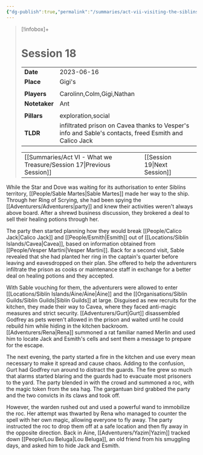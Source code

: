 ```yaml
---
{"dg-publish":true,"permalink":"/summaries/act-vii-visiting-the-siblins/session-18/","tags":["session"]}
---
```


> [!infobox]+
> # Session 18
> 
> | | |
> | --- | --- |
> | **Date** | 2023-06-16 |
> | **Place** | Gigi's |
> | | | 
> | **Players** | Carolinn,Colm,Gigi,Nathan |
> | **Notetaker** | Ant |
> | | | 
> | **Pillars** | exploration,social | 
> | **TLDR** | infiltrated prison on Cavea thanks to Vesper's info and Sable's contacts, freed Esmith and Calico Jack |
> 
> | | |
> | --- | --- |
> | [[Summaries/Act VI - What we Treasure/Session 17\|Previous Session]] | [[Session 19\|Next Session]] |

While the Star and Dove was waiting for its authorisation to enter Siblíns territory, [[People/Sable Martes\|Sable Martes]] made her way to the ship. Through her Ring of Scrying, she had been spying the [[Adventurers/Adventurers\|party]] and knew their activities weren't always above board. After a shrewd business discussion, they brokered a deal to sell their healing potions through her. 

The party then started planning how they would break [[People/Calico Jack\|Calico Jack]] and [[People/Esmith\|Esmith]] out of [[Locations/Siblín Islands/Cavea\|Cavea]], based on information obtained from [[People/Vesper Martini\|Vesper Martini]]. Back for a second visit, Sable revealed that she had planted her ring in the captain's quarter before leaving and eavesdropped on their plan. She offered to help the adventurers infiltrate the prison as cooks or maintenance staff in exchange for a better deal on healing potions and they accepted.

With Sable vouching for them, the adventurers were allowed to enter [[Locations/Siblín Islands/Áine/Áine\|Áine]] and the [[Organisations/Siblín Guilds/Siblín Guilds\|Siblín Guilds]] at large. Disguised as new recruits for the kitchen, they made their way to Cavea, where they faced anti-magic measures and strict security. [[Adventurers/Gurt\|Gurt]] disassembled Godfrey as pets weren't allowed in the prison and waited until he could rebuild him while hiding in the kitchen backroom. [[Adventurers/Rena\|Rena]] summoned a rat familiar named Merlin and used him to locate Jack and Esmith's cells and sent them a message to prepare for the escape. 

The next evening, the party started a fire in the kitchen and use every mean necessary to make it spread and cause chaos. Adding to the confusion, Gurt had Godfrey run around to distract the guards. The fire grew so much that alarms started blaring and the guards had to evacuate most prisoners to the yard. The party blended in with the crowd and summoned a roc, with the magic token from the sea hag. The gargantuan bird grabbed the party and the two convicts in its claws and took off.

However, the warden rushed out and used a powerful wand to immobilize the roc. Her attempt was thwarted by Rena who managed to counter the spell with her own magic, allowing everyone to fly away. The party instructed the roc to drop them off at a safe location and then fly away in the opposite direction. Back in Áine, [[Adventurers/Yazim\|Yazim]] tracked down [[People/Lou Beluga\|Lou Beluga]], an old friend from his smuggling days, and asked him to hide Jack and Esmith. 



